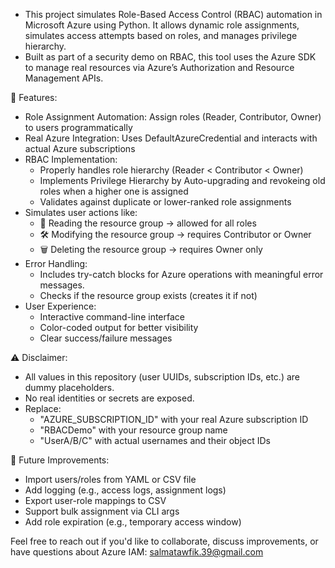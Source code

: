 - This project simulates Role-Based Access Control (RBAC) automation in Microsoft Azure using Python. It allows dynamic role assignments, simulates access attempts based on roles, and manages privilege hierarchy.
- Built as part of a security demo on RBAC, this tool uses the Azure SDK to manage real resources via Azure’s Authorization and Resource Management APIs.

🚀 Features:
- Role Assignment Automation: Assign roles (Reader, Contributor, Owner) to users programmatically
- Real Azure Integration: Uses DefaultAzureCredential and interacts with actual Azure subscriptions
- RBAC Implementation:
   - Properly handles role hierarchy (Reader < Contributor < Owner)
   - Implements Privilege Hierarchy by Auto-upgrading and revokeing old roles when a higher one is assigned
   - Validates against duplicate or lower-ranked role assignments
- Simulates user actions like:
   - 📖 Reading the resource group → allowed for all roles
   - 🛠 Modifying the resource group → requires Contributor or Owner
   - 🗑 Deleting the resource group → requires Owner only
- Error Handling:
   - Includes try-catch blocks for Azure operations with meaningful error messages.
   - Checks if the resource group exists (creates it if not)
- User Experience:
   - Interactive command-line interface
   - Color-coded output for better visibility
   - Clear success/failure messages
  
⚠ Disclaimer: 
   - All values in this repository (user UUIDs, subscription IDs, etc.) are dummy placeholders.
   - No real identities or secrets are exposed.
   - Replace:
     - "AZURE_SUBSCRIPTION_ID" with your real Azure subscription ID
     - "RBACDemo" with your resource group name
     - "UserA/B/C" with actual usernames and their object IDs

📌 Future Improvements:
   - Import users/roles from YAML or CSV file
   - Add logging (e.g., access logs, assignment logs)
   - Export user-role mappings to CSV
   - Support bulk assignment via CLI args
   - Add role expiration (e.g., temporary access window)

Feel free to reach out if you'd like to collaborate, discuss improvements, or have questions about Azure IAM: salmatawfik.39@gmail.com
